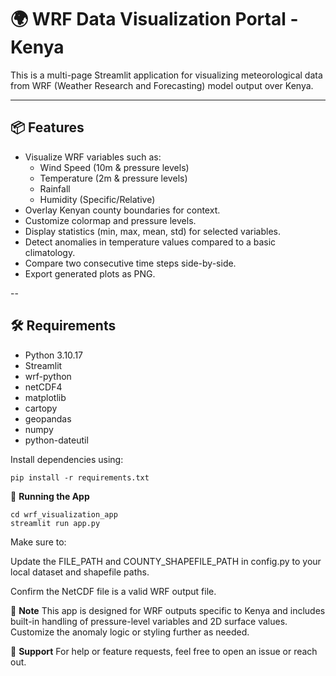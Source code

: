 # 🌍 WRF Data Visualization Portal - Kenya

This is a multi-page Streamlit application for visualizing meteorological data from WRF (Weather Research and Forecasting) model output over Kenya.

---

## 📦 Features

- Visualize WRF variables such as:
  - Wind Speed (10m & pressure levels)
  - Temperature (2m & pressure levels)
  - Rainfall
  - Humidity (Specific/Relative)
- Overlay Kenyan county boundaries for context.
- Customize colormap and pressure levels.
- Display statistics (min, max, mean, std) for selected variables.
- Detect anomalies in temperature values compared to a basic climatology.
- Compare two consecutive time steps side-by-side.
- Export generated plots as PNG.

--

## 🛠️ Requirements

- Python 3.10.17
- Streamlit
- wrf-python
- netCDF4
- matplotlib
- cartopy
- geopandas
- numpy
- python-dateutil

Install dependencies using:
```
pip install -r requirements.txt
```
🚀 **Running the App**
```
cd wrf_visualization_app
streamlit run app.py
```
Make sure to:

Update the FILE_PATH and COUNTY_SHAPEFILE_PATH in config.py to your local dataset and shapefile paths.

Confirm the NetCDF file is a valid WRF output file.

📍 **Note**
This app is designed for WRF outputs specific to Kenya and includes built-in handling of pressure-level variables and 2D surface values. Customize the anomaly logic or styling further as needed.

📧 **Support**
For help or feature requests, feel free to open an issue or reach out.
